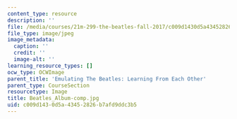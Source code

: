 ```yaml
---
content_type: resource
description: ''
file: /media/courses/21m-299-the-beatles-fall-2017/c009d1430d5a43452826b7afd9ddc3b5_Beatles_Album-comp.jpg
file_type: image/jpeg
image_metadata:
  caption: ''
  credit: ''
  image-alt: ''
learning_resource_types: []
ocw_type: OCWImage
parent_title: 'Emulating The Beatles: Learning From Each Other'
parent_type: CourseSection
resourcetype: Image
title: Beatles_Album-comp.jpg
uid: c009d143-0d5a-4345-2826-b7afd9ddc3b5
---
```

